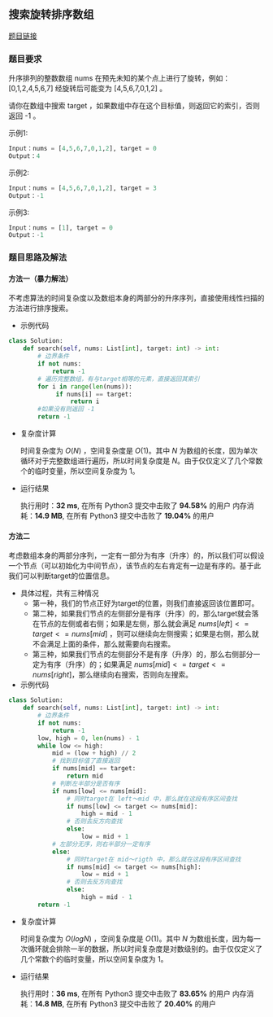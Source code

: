 ## 搜索旋转排序数组

[题目链接](https://leetcode-cn.com/problems/search-in-rotated-sorted-array/)

### 题目要求

升序排列的整数数组 nums 在预先未知的某个点上进行了旋转，例如：[0,1,2,4,5,6,7] 经旋转后可能变为 [4,5,6,7,0,1,2] 。

请你在数组中搜索 target ，如果数组中存在这个目标值，则返回它的索引，否则返回 -1 。

示例1:

```python
Input：nums = [4,5,6,7,0,1,2], target = 0
Output：4
```

示例2:

```python
Input：nums = [4,5,6,7,0,1,2], target = 3
Output：-1
```

示例3:

```python
Input：nums = [1], target = 0
Output：-1
```

### 题目思路及解法

#### 方法一（暴力解法）

不考虑算法的时间复杂度以及数组本身的两部分的升序序列，直接使用线性扫描的方法进行排序搜索。

- 示例代码

```python
class Solution:
    def search(self, nums: List[int], target: int) -> int:
        # 边界条件
        if not nums:
            return -1
        # 遍历完整数组，有与target相等的元素，直接返回其索引
        for i in range(len(nums)):
             if nums[i] == target:
                 return i
        #如果没有则返回 -1
        return -1
```

- 复杂度计算

  时间复杂度为 $O(N)$ ，空间复杂度是 $O(1)$。其中 $N$ 为数组的长度，因为单次循环对于完整数组进行遍历，所以时间复杂度是 $N$。由于仅仅定义了几个常数个的临时变量，所以空间复杂度为 $1$。

- 运行结果

  执行用时：**32 ms**, 在所有 Python3 提交中击败了 **94.58%** 的用户
  内存消耗：**14.9 MB**, 在所有 Python3 提交中击败了 **19.04%** 的用户

#### 方法二

考虑数组本身的两部分序列，一定有一部分为有序（升序）的，所以我们可以假设一个节点（可以初始化为中间节点），该节点的左右肯定有一边是有序的。基于此我们可以判断target的位置信息。

- 具体过程，共有三种情况
  - 第一种，我们的节点正好为target的位置，则我们直接返回该位置即可。
  - 第二种，如果我们节点的左侧部分是有序（升序）的，那么target就会落在节点的左侧或者右侧；如果是左侧，那么就会满足 $nums[left] <= target <= nums[mid]$ ，则可以继续向左侧搜索；如果是右侧，那么就不会满足上面的条件，那么就需要向右搜索。
  - 第三种，如果我们节点的左侧部分不是有序（升序）的，那么右侧部分一定为有序（升序）的；如果满足 $nums[mid] <= target <= nums[right]$，那么继续向右搜索，否则向左搜索。
- 示例代码

```python
class Solution:
    def search(self, nums: List[int], target: int) -> int:
        # 边界条件
        if not nums:
            return -1
        low, high = 0, len(nums) - 1
        while low <= high:
            mid = (low + high) // 2
            # 找到目标值了直接返回
            if nums[mid] == target:
                return mid
            # 判断左半部分是否有序
            if nums[low] <= nums[mid]:
                # 同时target在 left～mid 中，那么就在这段有序区间查找
                if nums[low] <= target <= nums[mid]:
                    high = mid - 1
                # 否则去反方向查找	
                else:
                    low = mid + 1
            # 左部分无序，则右半部分一定有序		
            else:
                # 同时target在 mid～rigth 中，那么就在这段有序区间查找
                if nums[mid] <= target <= nums[high]:
                    low = mid + 1
                # 否则去反方向查找	
                else:
                    high = mid - 1
        return -1
```

- 复杂度计算

  时间复杂度为 $O(logN)$ ，空间复杂度是 $O(1)$。其中 $N$ 为数组长度，因为每一次循环就会排除一半的数据，所以时间复杂度是对数级别的。由于仅仅定义了几个常数个的临时变量，所以空间复杂度为 $1$。

- 运行结果

  执行用时：**36 ms**, 在所有 Python3 提交中击败了 **83.65%** 的用户
  内存消耗：**14.8 MB**, 在所有 Python3 提交中击败了 **20.40%** 的用户

